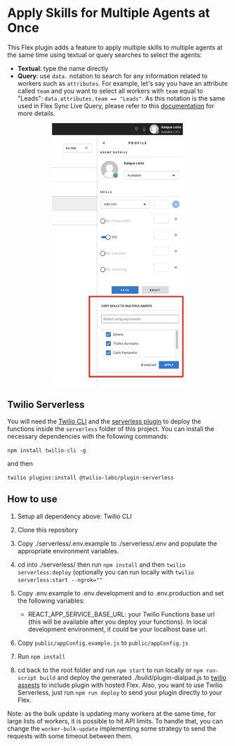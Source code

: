 # Apply Skills for Multiple Agents at Once 

This Flex plugin adds a feature to apply multiple skills to multiple agents at the same time using textual or query searches to select the agents: 

- **Textual**: type the name directly
- **Query**: use `data.` notation to search for any information related to workers such as `attributes`. For example, let's say you have an attribute called `team` and you want to select all workers with `team` equal to "Leads": 
`data.attributes.team == "Leads"`. As this notation is the same used in Flex Sync Live Query, please refer to this [documentation](https://www.twilio.com/docs/sync/live-query) for more details. 

<p align="center">
    <img src="screenshots/example2.png?raw=true" width="300" >
</p>

## Twilio Serverless 

You will need the [Twilio CLI](https://www.twilio.com/docs/twilio-cli/quickstart) and the [serverless plugin](https://www.twilio.com/docs/labs/serverless-toolkit/getting-started) to deploy the functions inside the ```serverless``` folder of this project. You can install the necessary dependencies with the following commands:

`npm install twilio-cli -g`

and then

`twilio plugins:install @twilio-labs/plugin-serverless`

## How to use

1. Setup all dependency above: Twilio CLI

2. Clone this repository

3. Copy ./serverless/.env.example to ./serverless/.env and populate the appropriate environment variables.

4. cd into ./serverless/ then run `npm install` and then `twilio serverless:deploy` (optionally you can run locally with `twilio serverless:start --ngrok=""`

5. Copy .env.example to .env.development and to .env.production and set the following variables:

    - REACT_APP_SERVICE_BASE_URL: your Twilio Functions base url (this will be available after you deploy your functions). In local development environment, it could be your localhost base url. 

6. Copy `public/appConfig.example.js` to `public/appConfig.js`

7. Run `npm install`

8. cd back to the root folder and run `npm start` to run locally or `npm run-script build` and deploy the generated ./build/plugin-dialpad.js to [twilio assests](https://www.twilio.com/console/assets/public) to include plugin with hosted Flex. Also, you want to use Twilio Serverless, just run `npm run deploy` to send your plugin directly to your Flex.


Note: as the bulk update is updating many workers at the same time, for large lists of workers, it is possible to hit API limits. To handle that, you can change the `worker-bulk-update` implementing some strategy to send the requests with some timeout between them.